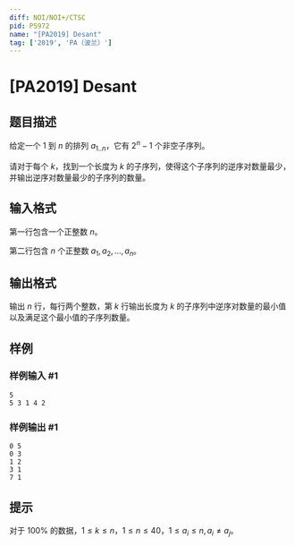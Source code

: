 ```yaml
---
diff: NOI/NOI+/CTSC
pid: P5972
name: "[PA2019] Desant"
tag: ['2019', 'PA（波兰）']
---
```

# [PA2019] Desant
## 题目描述

给定一个 $1$ 到 $n$ 的排列 $a_{1..n}$，它有 $2^n-1$ 个非空子序列。

请对于每个 $k$，找到一个长度为 $k$ 的子序列，使得这个子序列的逆序对数量最少，并输出逆序对数量最少的子序列的数量。
## 输入格式

第一行包含一个正整数 $n$。

第二行包含 $n$ 个正整数 $a_1,a_2,...,a_n$。
## 输出格式

输出 $n$ 行，每行两个整数，第 $k$ 行输出长度为 $k$ 的子序列中逆序对数量的最小值以及满足这个最小值的子序列数量。
## 样例

### 样例输入 #1
```
5
5 3 1 4 2
```
### 样例输出 #1
```
0 5
0 3
1 2
3 1
7 1
```
## 提示

对于 $100\%$ 的数据，$1\le k\le n$，$1\le n\le 40$，$1\le a_i\le n,a_i\ne a_j$。
